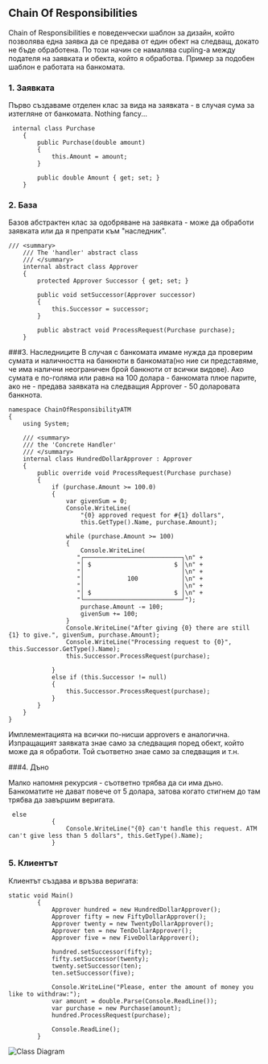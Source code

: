 ## Chain Of Responsibilities

Chain of Responsibilities е поведенчески шаблон за дизайн, който позволява една заявка да се предава от един обект на следващ, докато не бъде обработена. По този начин се намалява cupling-a между подателя на заявката и обекта, който я обработва. Пример за подобен шаблон е работата на банкомата.

### 1. Заявката
Първо създаваме отделен клас за вида на заявката - в случая сума за изтегляне от банкомата. Nothing fancy...


```
 internal class Purchase    {        public Purchase(double amount)        {            this.Amount = amount;        }        public double Amount { get; set; }    }
```

### 2. База
Базов абстрактен клас за одобряване на заявката - може да обработи заявката или да я препрати към "наследник". 

```
/// <summary>    /// The 'handler' abstract class    /// </summary>    internal abstract class Approver    {        protected Approver Successor { get; set; }        public void setSuccessor(Approver successor)        {            this.Successor = successor;        }        public abstract void ProcessRequest(Purchase purchase);    }
```

###3. Наследниците
В случая с банкомата имаме нужда да проверим сумата и наличността на банкноти в банкомата(но ние си представяме, че има налични неограничен брой банкноти от всички видове). Ако сумата е по-голяма или равна на 100 долара - банкомата плюе парите, ако не - предава заявката на следващия Approver - 50 доларовата банкнота.

```
namespace ChainOfResponsibilityATM{    using System;    /// <summary>    /// the 'Concrete Handler'    /// </summary>    internal class HundredDollarApprover : Approver    {        public override void ProcessRequest(Purchase purchase)        {            if (purchase.Amount >= 100.0)            {                var givenSum = 0;                Console.WriteLine(                    "{0} approved request for #{1} dollars",                    this.GetType().Name, purchase.Amount);                while (purchase.Amount >= 100)                {                    Console.WriteLine(                   "┌───────────────────────────┐\n" +                   "│ $                       $ │\n" +                   "│                           │\n" +                   "│            100            │\n" +                   "│                           │\n" +                   "│ $                       $ │\n" +                   "└───────────────────────────┘");                    purchase.Amount -= 100;                    givenSum += 100;                }                Console.WriteLine("After giving {0} there are still {1} to give.", givenSum, purchase.Amount);                Console.WriteLine("Processing request to {0}", this.Successor.GetType().Name);                this.Successor.ProcessRequest(purchase);            }            else if (this.Successor != null)            {                this.Successor.ProcessRequest(purchase);            }        }    }}
```
Имплементацията на всички по-нисши approvers е аналогична. Изпращащият заявката знае само за следващия поред обект, който може да я обработи. Той съответно знае само за следващия и т.н.

###4. Дъно

Малко напомня рекурсия - съответно трябва да си има дъно. Банкоматите не дават повече от 5 долара, затова когато стигнем до там трябва да завършим веригата.

```
 else            {                Console.WriteLine("{0} can't handle this request. ATM can't give less than 5 dollars", this.GetType().Name);            }
```

### 5. Клиентът
Клиентът създава и връзва веригата:

```
static void Main()        {            Approver hundred = new HundredDollarApprover();            Approver fifty = new FiftyDollarApprover();            Approver twenty = new TwentyDollarApprover();            Approver ten = new TenDollarApprover();            Approver five = new FiveDollarApprover();            hundred.setSuccessor(fifty);            fifty.setSuccessor(twenty);            twenty.setSuccessor(ten);            ten.setSuccessor(five);            Console.WriteLine("Please, enter the amount of money you like to withdraw:");            var amount = double.Parse(Console.ReadLine());            var purchase = new Purchase(amount);            hundred.ProcessRequest(purchase);            Console.ReadLine();        }
```


 ![Class Diagram](http://prikachi.com/images/347/8373347M.png)


